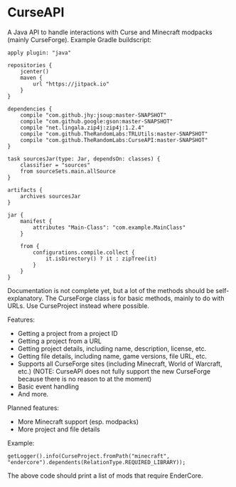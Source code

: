 # CurseAPI
A Java API to handle interactions with Curse and Minecraft modpacks (mainly CurseForge).
Example Gradle buildscript:

	apply plugin: "java"

	repositories {
		jcenter()
		maven {
			url "https://jitpack.io"
		}
	}

	dependencies {
		compile "com.github.jhy:jsoup:master-SNAPSHOT"
		compile "com.github.google:gson:master-SNAPSHOT"
		compile "net.lingala.zip4j:zip4j:1.2.4"
		compile "com.github.TheRandomLabs:TRLUtils:master-SNAPSHOT"
		compile "com.github.TheRandomLabs:CurseAPI:master-SNAPSHOT"
	}

	task sourcesJar(type: Jar, dependsOn: classes) {
		classifier = "sources"
		from sourceSets.main.allSource
	}

	artifacts {
		archives sourcesJar
	}

	jar {
		manifest {
			attributes "Main-Class": "com.example.MainClass"
		}

		from {
			configurations.compile.collect {
				it.isDirectory() ? it : zipTree(it)
			}
		}
	}

Documentation is not complete yet, but a lot of the methods should be self-explanatory.
The CurseForge class is for basic methods, mainly to do with URLs.
Use CurseProject instead where possible.

Features:
* Getting a project from a project ID
* Getting a project from a URL
* Getting project details, including name, description, license, etc.
* Getting file details, including name, game versions, file URL, etc.
* Supports all CurseForge sites (including Minecraft, World of Warcraft, etc.) (NOTE: CurseAPI does not fully support the new CurseForge because there is no reason to at the moment)
* Basic event handling
* And more.

Planned features:
* More Minecraft support (esp. modpacks)
* More project and file details

Example:

	getLogger().info(CurseProject.fromPath("minecraft", "endercore").dependents(RelationType.REQUIRED_LIBRARY));

The above code should print a list of mods that require EnderCore.
